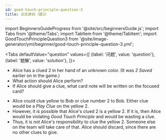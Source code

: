 ```yaml
---
id: good-touch-principle-question-3
title: 点优原则（题3）
---
```


import BeginnersGuideProgress from '@site/src/beginnersGuide.js';
import Tabs from '@theme/Tabs';
import TabItem from '@theme/TabItem';
import GoodTouchPrincipleQuestion3 from '@site/image-generator/yml/beginner/good-touch-principle-question-3.yml';

<BeginnersGuideProgress id="good-touch-principle-question-3" />

<!-- lint disable no-undefined-references -->

<Tabs
  defaultValue="question"
  values={[
    {label: '问题', value: 'question'},
    {label: '题解', value: 'solution'},
  ]}>
<TabItem value="question">

- Alice has a clued 2 in her hand of an unknown color. (It was *2 Saved* earlier on in the game.)
- What action should Alice perform?
- If Alice should give a clue, what card note will be written on the focused card?

</TabItem>
<TabItem value="solution">

- Alice could clue yellow to Bob or clue number 2 to Bob. Either clue would be a *Play Clue* on the yellow 2.
- However, it is possible that Alice's clued 2 is a yellow 2. If it is, then Alice would be violating *Good Touch Principle* and would be wasting a clue.
- Thus, it is not Alice's responsibility to clue the yellow 2. Someone else on the team will take care of that. Alice should discard, since there are no other clues to give.

</TabItem>
</Tabs>

<GoodTouchPrincipleQuestion3 />
